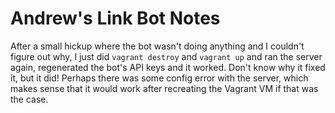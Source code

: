 Andrew's Link Bot Notes
=======================

After a small hickup where the bot wasn't doing anything and I couldn't figure out why, I just did `vagrant destroy` and `vagrant up` and ran the server again, regenerated the bot's API keys and it worked. Don't know why it fixed it, but it did!
Perhaps there was some config error with the server, which makes sense that it would work after recreating the Vagrant VM if that was the case.
